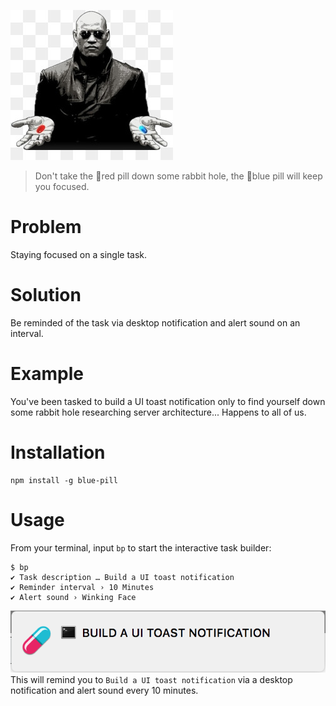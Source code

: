 ![](doc/morpheus.jpg)
> Don't take the 🔴red pill down some rabbit hole, the 🔵blue pill will keep you focused.

# Problem
Staying focused on a single task.

# Solution
Be reminded of the task via desktop notification and alert sound on an interval.

# Example
You've been tasked to build a UI toast notification only to find yourself down some rabbit hole researching server architecture... Happens to all of us.

# Installation
```shell
npm install -g blue-pill
```

# Usage
From your terminal, input `bp` to start the interactive task builder:
```shell
$ bp
✔ Task description … Build a UI toast notification
✔ Reminder interval › 10 Minutes
✔ Alert sound › Winking Face
```
![](doc/screenshot1.png)
This will remind you to `Build a UI toast notification` via a desktop notification and alert sound every 10 minutes.
